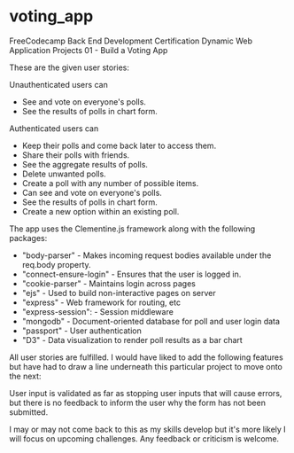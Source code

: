 # voting_app

FreeCodecamp Back End Development Certification
Dynamic Web Application Projects 01 - Build a Voting App

These are the given user stories:

Unauthenticated users can
  * See and vote on everyone's polls.
  * See the results of polls in chart form.
  
Authenticated users can
  * Keep their polls and come back later to access them.
  * Share their polls with friends.
  * See the aggregate results of polls.
  * Delete unwanted polls.
  * Create a poll with any number of possible items.
  * Can see and vote on everyone's polls.
  * See the results of polls in chart form.
  * Create a new option within an existing poll.
  
The app uses the Clementine.js framework along with the following packages:

  * "body-parser" - Makes incoming request bodies available under the req.body property.
  * "connect-ensure-login" - Ensures that the user is logged in.
  * "cookie-parser" - Maintains login across pages
  * "ejs" - Used to build non-interactive pages on server
  * "express" - Web framework for routing, etc
  * "express-session": - Session middleware
  * "mongodb" - Document-oriented database for poll and user login data
  * "passport" - User authentication
  * "D3" - Data visualization to render poll results as a bar chart
  
All user stories are fulfilled. I would have liked to add the following features but have had to draw a line underneath this particular project to move onto the next:

User input is validated as far as stopping user inputs that will cause errors, but there is no feedback to inform the user why the form has not been submitted.

I may or may not come back to this as my skills develop but it's more likely I will focus on upcoming challenges. Any feedback or criticism is welcome.
